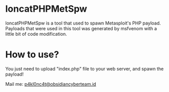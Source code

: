 # loncatPHPMetSpw
loncatPHPMetSpw is a tool that used to spawn Metasploit's PHP payload. Payloads that were used in this tool was generated by msfvenom with a little bit of code modification.
# How to use?
You just need to upload "index.php" file to your web server, and spawn the payload!

Mail me: p4kl0nc4t@obsidiancyberteam.id
